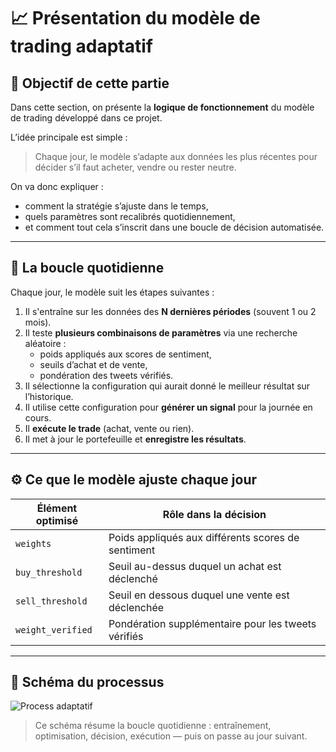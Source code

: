 # 📈 Présentation du modèle de trading adaptatif

## 🎯 Objectif de cette partie

Dans cette section, on présente la **logique de fonctionnement** du modèle de trading développé dans ce projet.

L’idée principale est simple :  
> Chaque jour, le modèle s’adapte aux données les plus récentes pour décider s’il faut acheter, vendre ou rester neutre.

On va donc expliquer :
- comment la stratégie s’ajuste dans le temps,
- quels paramètres sont recalibrés quotidiennement,
- et comment tout cela s’inscrit dans une boucle de décision automatisée.

---

## 🔁 La boucle quotidienne

Chaque jour, le modèle suit les étapes suivantes :

1. Il s'entraîne sur les données des **N dernières périodes** (souvent 1 ou 2 mois).
2. Il teste **plusieurs combinaisons de paramètres** via une recherche aléatoire :
   - poids appliqués aux scores de sentiment,
   - seuils d’achat et de vente,
   - pondération des tweets vérifiés.
3. Il sélectionne la configuration qui aurait donné le meilleur résultat sur l’historique.
4. Il utilise cette configuration pour **générer un signal** pour la journée en cours.
5. Il **exécute le trade** (achat, vente ou rien).
6. Il met à jour le portefeuille et **enregistre les résultats**.

---

## ⚙️ Ce que le modèle ajuste chaque jour

| Élément optimisé       | Rôle dans la décision                      |
|------------------------|--------------------------------------------|
| `weights`              | Poids appliqués aux différents scores de sentiment |
| `buy_threshold`        | Seuil au-dessus duquel un achat est déclenché |
| `sell_threshold`       | Seuil en dessous duquel une vente est déclenchée |
| `weight_verified`      | Pondération supplémentaire pour les tweets vérifiés |

---

## 🔄 Schéma du processus

![Process adaptatif](Process_adaptatif.svg)

> Ce schéma résume la boucle quotidienne : entraînement, optimisation, décision, exécution — puis on passe au jour suivant.
